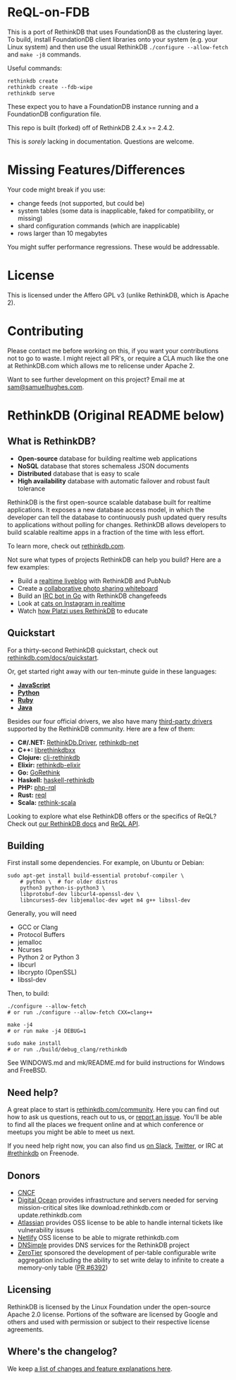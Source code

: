 ReQL-on-FDB
===========

This is a port of RethinkDB that uses FoundationDB as the clustering
layer.  To build, install FoundationDB client libraries onto your
system (e.g. your Linux system) and then use the usual RethinkDB
`./configure --allow-fetch` and `make -j8` commands.

Useful commands:

    rethinkdb create
    rethinkdb create --fdb-wipe
    rethinkdb serve

These expect you to have a FoundationDB instance running and a
FoundationDB configuration file.

This repo is built (forked) off of RethinkDB 2.4.x >= 2.4.2.

This is *sorely* lacking in documentation.  Questions are welcome.

Missing Features/Differences
============================

Your code might break if you use:

- change feeds (not supported, but could be)
- system tables (some data is inapplicable, faked for compatibility, or missing)
- shard configuration commands (which are inapplicable)
- rows larger than 10 megabytes

You might suffer performance regressions.  These would be addressable.

License
=======

This is licensed under the Affero GPL v3 (unlike RethinkDB, which is
Apache 2).

Contributing
============

Please contact me before working on this, if you want your
contributions not to go to waste.  I might reject all PR's, or require
a CLA much like the one at RethinkDB.com which allows me to relicense
under Apache 2.

Want to see further development on this project?  Email me at
sam@samuelhughes.com.



RethinkDB (Original README below)
======================================

What is RethinkDB?
------------------

* **Open-source** database for building realtime web applications
* **NoSQL** database that stores schemaless JSON documents
* **Distributed** database that is easy to scale
* **High availability** database with automatic failover and robust fault tolerance

RethinkDB is the first open-source scalable database built for
realtime applications. It exposes a new database access model, in
which the developer can tell the database to continuously push updated
query results to applications without polling for changes.  RethinkDB
allows developers to build scalable realtime apps in a fraction of the
time with less effort.

To learn more, check out [rethinkdb.com](https://rethinkdb.com).

Not sure what types of projects RethinkDB can help you build? Here are a few examples:

* Build a [realtime liveblog](https://rethinkdb.com/blog/rethinkdb-pubnub/) with RethinkDB and PubNub
* Create a [collaborative photo sharing whiteboard](https://www.youtube.com/watch?v=pdPRp3UxL_s)
* Build an [IRC bot in Go](https://rethinkdb.com/blog/go-irc-bot/) with RethinkDB changefeeds
* Look at [cats on Instagram in realtime](https://rethinkdb.com/blog/cats-of-instagram/)
* Watch [how Platzi uses RethinkDB](https://www.youtube.com/watch?v=Nb_UzRYDB40) to educate


Quickstart
----------

For a thirty-second RethinkDB quickstart, check out
[rethinkdb.com/docs/quickstart](https://www.rethinkdb.com/docs/quickstart).

Or, get started right away with our ten-minute guide in these languages:

* [**JavaScript**](https://rethinkdb.com/docs/guide/javascript/)
* [**Python**](https://rethinkdb.com/docs/guide/python/)
* [**Ruby**](https://rethinkdb.com/docs/guide/ruby/)
* [**Java**](https://rethinkdb.com/docs/guide/java/)

Besides our four official drivers, we also have many [third-party drivers](https://rethinkdb.com/docs/install-drivers/) supported by the RethinkDB community. Here are a few of them:

* **C#/.NET:** [RethinkDb.Driver](https://github.com/bchavez/RethinkDb.Driver), [rethinkdb-net](https://github.com/mfenniak/rethinkdb-net)
* **C++:** [librethinkdbxx](https://github.com/AtnNn/librethinkdbxx)
* **Clojure:** [clj-rethinkdb](https://github.com/apa512/clj-rethinkdb)
* **Elixir:** [rethinkdb-elixir](https://github.com/rethinkdb/rethinkdb-elixir)
* **Go:** [GoRethink](https://github.com/dancannon/gorethink)
* **Haskell:** [haskell-rethinkdb](https://github.com/atnnn/haskell-rethinkdb)
* **PHP:** [php-rql](https://github.com/danielmewes/php-rql)
* **Rust:** [reql](https://github.com/rust-rethinkdb/reql)
* **Scala:** [rethink-scala](https://github.com/kclay/rethink-scala)

Looking to explore what else RethinkDB offers or the specifics of
ReQL? Check out [our RethinkDB docs](https://rethinkdb.com/docs/) and
[ReQL API](https://rethinkdb.com/api/).

Building
--------

First install some dependencies.  For example, on Ubuntu or Debian:

    sudo apt-get install build-essential protobuf-compiler \
        # python \  # for older distros
        python3 python-is-python3 \
        libprotobuf-dev libcurl4-openssl-dev \
        libncurses5-dev libjemalloc-dev wget m4 g++ libssl-dev

Generally, you will need

* GCC or Clang
* Protocol Buffers
* jemalloc
* Ncurses
* Python 2 or Python 3
* libcurl
* libcrypto (OpenSSL)
* libssl-dev

Then, to build:

    ./configure --allow-fetch
    # or run ./configure --allow-fetch CXX=clang++

    make -j4
    # or run make -j4 DEBUG=1

    sudo make install
    # or run ./build/debug_clang/rethinkdb

See WINDOWS.md and mk/README.md for build instructions for Windows and
FreeBSD.

Need help?
----------

A great place to start is
[rethinkdb.com/community](https://rethinkdb.com/community). Here you
can find out how to ask us questions, reach out to us, or [report an
issue](https://github.com/rethinkdb/rethinkdb/issues). You'll be able
to find all the places we frequent online and at which conference or
meetups you might be able to meet us next.

If you need help right now, you can also find us [on
Slack](https://join.slack.com/t/rethinkdb/shared_invite/enQtNzAxOTUzNTk1NzMzLWY5ZTA0OTNmMWJiOWFmOGVhNTUxZjQzODQyZjIzNjgzZjdjZDFjNDg1NDY3MjFhYmNhOTY1MDVkNDgzMWZiZWM),
[Twitter](https://twitter.com/rethinkdb), or IRC at
[#rethinkdb](irc://chat.freenode.net/#rethinkdb) on Freenode.

Donors
------

* [CNCF](https://www.cncf.io/)
* [Digital Ocean](https://www.digitalocean.com/) provides infrastructure and servers needed for serving mission-critical sites like download.rethinkdb.com or update.rethinkdb.com
* [Atlassian](https://www.atlassian.com/) provides OSS license to be able to handle internal tickets like vulnerability issues
* [Netlify](https://www.netlify.com/) OSS license to be able to migrate rethinkdb.com
* [DNSimple](https://dnsimple.com) provides DNS services for the RethinkDB project
* [ZeroTier](https://www.zerotier.com) sponsored the development of per-table configurable write aggregation including the ability to set write delay to infinite to create a memory-only table ([PR #6392](https://github.com/rethinkdb/rethinkdb/pull/6392))

Licensing
---------

RethinkDB is licensed by the Linux Foundation under the open-source
Apache 2.0 license. Portions of the software are licensed by Google
and others and used with permission or subject to their respective
license agreements.

Where's the changelog?
----------------------
We keep [a list of changes and feature explanations here](NOTES.md).
